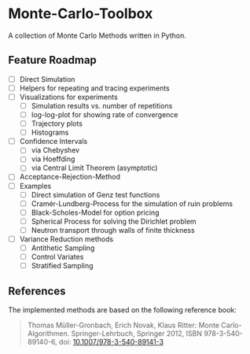 # Monte-Carlo-Toolbox
A collection of Monte Carlo Methods written in Python.

## Feature Roadmap

- [ ] Direct Simulation
- [ ] Helpers for repeating and tracing experiments
- [ ] Visualizations for experiments
  - [ ] Simulation results vs. number of repetitions
  - [ ] log-log-plot for showing rate of convergence
  - [ ] Trajectory plots
  - [ ] Histograms
- [ ] Confidence Intervals
  - [ ] via Chebyshev
  - [ ] via Hoeffding
  - [ ] via Central Limit Theorem (asymptotic)
- [ ] Acceptance-Rejection-Method
- [ ] Examples
  - [ ] Direct simulation of Genz test functions
  - [ ] Cramér-Lundberg-Process for the simulation of ruin problems
  - [ ] Black-Scholes-Model for option pricing
  - [ ] Spherical Process for solving the Dirichlet problem
  - [ ] Neutron transport through walls of finite thickness
- [ ] Variance Reduction methods
  - [ ] Antithetic Sampling
  - [ ] Control Variates
  - [ ] Stratified Sampling

## References

The implemented methods are based on the following reference book:

> Thomas Müller-Gronbach, Erich Novak, Klaus Ritter:
  Monte Carlo-Algorithmen. Springer-Lehrbuch, Springer 2012, ISBN 978-3-540-89140-6, doi: [10.1007/978-3-540-89141-3](https://doi.org/10.1007/978-3-540-89141-3)
